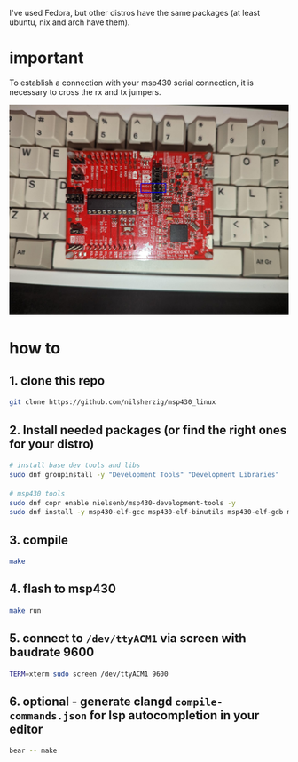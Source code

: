I've used Fedora, but other distros have the same packages (at least ubuntu, nix and arch have them).

# important 

To establish a connection with your msp430 serial connection, it is necessary to cross the rx and tx jumpers.

![jumper](./jumper.png)

# how to

## 1. clone this repo

```bash 
git clone https://github.com/nilsherzig/msp430_linux
```

## 2. Install needed packages (or find the right ones for your distro)

```bash
# install base dev tools and libs
sudo dnf groupinstall -y "Development Tools" "Development Libraries"

# msp430 tools
sudo dnf copr enable nielsenb/msp430-development-tools -y
sudo dnf install -y msp430-elf-gcc msp430-elf-binutils msp430-elf-gdb mspds msp430flasher msp430-gcc-support-files dos2unix libusb readline mspdebug
```

## 3. compile

```bash
make
```

## 4. flash to msp430

```bash
make run
```


## 5. connect to `/dev/ttyACM1` via screen with baudrate 9600

```bash
TERM=xterm sudo screen /dev/ttyACM1 9600
```

## 6. optional - generate clangd `compile-commands.json` for lsp autocompletion in your editor

```bash
bear -- make
```

